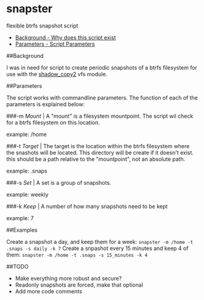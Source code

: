 snapster
========

flexible btrfs snapshot script

 * [Background - Why does this script exist](#Background)
 * [Parameters - Script Parameters](#Parameters)

##Background

I was in need for script to create periodic snapshots of a btrfs filesystem for use with the [shadow_copy2](http://www.samba.org/samba/docs/man/manpages/vfs_shadow_copy2.8.html) vfs module.

##Parameters

The script works with commandline parameters. The function of each of the parameters is explained below:

###-m
*Mount* | A "mount" is a filesystem mountpoint. The script wil check for a btrfs filesystem on this location.

  example: /home

###-t
*Target* | The target is the location within the btrfs filesystem where the snashots will be located. This directory will be create if it doesn't exist. this should be a path relative to the "mountpoint", not an absolute path.

  example: .snaps
  
###-s
*Set* | A set is a group of snapshots.

  example: weekly
  
###-k
*Keep* | A number of how many snapshots need to be kept

  example: 7

##Examples

Create a snapshot a day, and keep them for a week: `snapster -m /home -t .snaps -s daily -k 7`
Create a snpashot every 15 minutes and keep 4 of them: `snapster -m /home -t .snaps -s 15_minutes -k 4`

##TODO
* Make everything more robust and secure?
* Readonly snapshots are forced, make that optional
* Add more code comments
